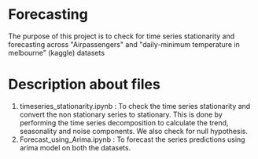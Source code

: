 # Forecasting
The purpose of this project is to check for time series stationarity and forecasting across "Airpassengers" and "daily-minimum temperature in melbourne" (kaggle) datasets 

# Description about files
  1. timeseries_stationarity.ipynb : To check the time series stationarity and convert the non stationary series to stationary. This is done by performing the time series decomposition to calculate the trend, seasonality and noise components. We also check for null hypothesis.  
  2. Forecast_using_Arima.ipynb : To forecast the series predictions using arima model on both the datasets.
